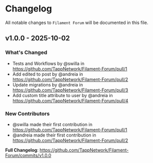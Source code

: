 # Changelog

All notable changes to `Filament Forum` will be documented in this file.

## v1.0.0 - 2025-10-02

### What's Changed

* Tests and Workflows by @swilla in https://github.com/TappNetwork/Filament-Forum/pull/1
* Add edited to post by @andreia in https://github.com/TappNetwork/Filament-Forum/pull/2
* Update migrations by @andreia in https://github.com/TappNetwork/Filament-Forum/pull/3
* Add custom title attribute to user by @andreia in https://github.com/TappNetwork/Filament-Forum/pull/4

### New Contributors

* @swilla made their first contribution in https://github.com/TappNetwork/Filament-Forum/pull/1
* @andreia made their first contribution in https://github.com/TappNetwork/Filament-Forum/pull/2

**Full Changelog**: https://github.com/TappNetwork/Filament-Forum/commits/v1.0.0
